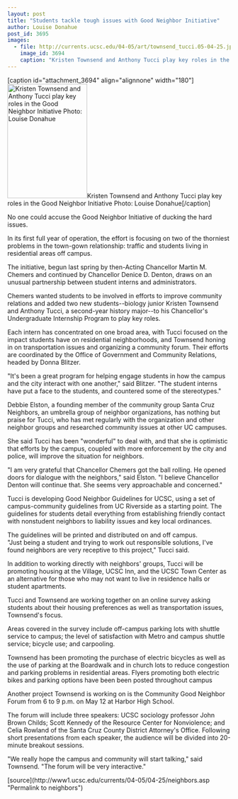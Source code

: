 ```yaml
---
layout: post
title: "Students tackle tough issues with Good Neighbor Initiative"
author: Louise Donahue
post_id: 3695
images:
  - file: http://currents.ucsc.edu/04-05/art/townsend_tucci.05-04-25.jpg
    image_id: 3694
    caption: "Kristen Townsend and Anthony Tucci play key roles in the Good Neighbor Initiative Photo: Louise Donahue"
---
```


[caption id="attachment_3694" align="alignnone" width="180"]<a href="http://localhost/mysite/wp-content/uploads/2005/04/townsend_tucci.05-04-25.jpg"><img class="size-full wp-image-3694" src="http://localhost/mysite/wp-content/uploads/2005/04/townsend_tucci.05-04-25.jpg" alt="Kristen Townsend and Anthony Tucci play key roles in the Good Neighbor Initiative Photo: Louise Donahue" width="180" height="258" /></a>Kristen Townsend and Anthony Tucci play key roles in the Good Neighbor Initiative Photo: Louise Donahue[/caption]
<a name="content" id="content"></a>
<p>
  No one could accuse the Good Neighbor Initiative of ducking the hard issues.
</p>
<p>
  In its first full year of operation, the effort is focusing on two of the thorniest problems in the town-gown relationship: traffic and students living in residential areas off campus.<br>
</p>
<p>
  The initiative, begun last spring by then-Acting Chancellor Martin M. Chemers and continued by Chancellor Denice D. Denton, draws on an unusual partnership between student interns and administrators.<br>
</p>
<p>
  Chemers wanted students to be involved in efforts to improve community relations and added two new students--biology junior Kristen Townsend and Anthony Tucci, a second-year history major--to his Chancellor's Undergraduate Internship Program to play key roles.<br>
</p>
<p>
  Each intern has concentrated on one broad area, with Tucci focused on the impact students have on residential neighborhoods, and Townsend honing in on transportation issues and organizing a community forum. Their efforts are coordinated by the Office of Government and Community Relations, headed by Donna Blitzer.<br>
</p>
<p>
  "It's been a great program for helping engage students in how the campus and the city interact with one another," said Blitzer. "The student interns have put a face to the students, and countered some of the stereotypes."<br>
</p>
<p>
  Debbie Elston, a founding member of the community group Santa Cruz Neighbors, an umbrella group of neighbor organizations, has nothing but praise for Tucci, who has met regularly with the organization and other neighbor groups and researched community issues at other UC campuses.
</p>
<p>
  She said Tucci has been "wonderful" to deal with, and that she is optimistic that efforts by the campus, coupled with more enforcement by the city and police, will improve the situation for neighbors.<br>
</p>
<p>
  "I am very grateful that Chancellor Chemers got the ball rolling. He opened doors for dialogue with the neighbors," said Elston. "I believe Chancellor Denton will continue that. She seems very approachable and concerned."<br>
</p>
<p>
  Tucci is developing Good Neighbor Guidelines for UCSC, using a set of campus-community guidelines from UC Riverside as a starting point. The guidelines for students detail everything from establishing friendly contact with nonstudent neighbors to liability issues and key local ordinances.
</p>
<p>
  The guidelines will be printed and distributed on and off campus.<br>
  "Just being a student and trying to work out responsible solutions, I've found neighbors are very receptive to this project," Tucci said.<br>
</p>
<p>
  In addition to working directly with neighbors' groups, Tucci will be promoting housing at the Village, UCSC Inn, and the UCSC Town Center as an alternative for those who may not want to live in residence halls or student apartments.<br>
</p>
<p>
  Tucci and Townsend are working together on an online survey asking students about their housing preferences as well as transportation issues, Townsend's focus.<br>
</p>
<p>
  Areas covered in the survey include off-campus parking lots with shuttle service to campus; the level of satisfaction with Metro and campus shuttle service; bicycle use; and carpooling.<br>
</p>
<p>
  Townsend has been promoting the purchase of electric bicycles as well as the use of parking at the Boardwalk and in church lots to reduce congestion and parking problems in residential areas. Flyers promoting both electric bikes and parking options have been been posted throughout campus<br>
</p>
<p>
  Another project Townsend is working on is the Community Good Neighbor Forum from 6 to 9 p.m. on May 12 at Harbor High School.<br>
</p>
<p>
  The forum will include three speakers: UCSC sociology professor John Brown Childs; Scott Kennedy of the Resource Center for Nonviolence; and Celia Rowland of the Santa Cruz County District Attorney's Office. Following short presentations from each speaker, the audience will be divided into 20-minute breakout sessions.<br>
</p>
<p>
  "We really hope the campus and community will start talking," said Townsend. "The forum will be very interactive."<br>
</p>
[source](http://www1.ucsc.edu/currents/04-05/04-25/neighbors.asp "Permalink to neighbors")
